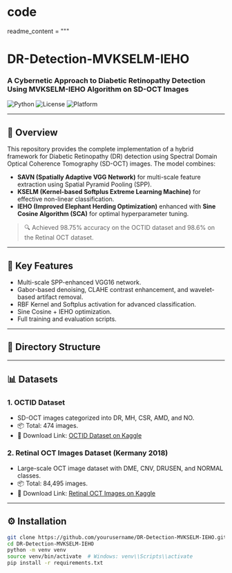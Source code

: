 # code
readme_content = """
# DR-Detection-MVKSELM-IEHO

### A Cybernetic Approach to Diabetic Retinopathy Detection Using MVKSELM-IEHO Algorithm on SD-OCT Images

![Python](https://img.shields.io/badge/Python-3.11-blue) ![License](https://img.shields.io/badge/License-MIT-green) ![Platform](https://img.shields.io/badge/Platform-Windows%2011%2064bit-lightgrey)

---

## 📌 Overview

This repository provides the complete implementation of a hybrid framework for Diabetic Retinopathy (DR) detection using Spectral Domain Optical Coherence Tomography (SD-OCT) images. The model combines:

- **SAVN (Spatially Adaptive VGG Network)** for multi-scale feature extraction using Spatial Pyramid Pooling (SPP).
- **KSELM (Kernel-based Softplus Extreme Learning Machine)** for effective non-linear classification.
- **IEHO (Improved Elephant Herding Optimization)** enhanced with **Sine Cosine Algorithm (SCA)** for optimal hyperparameter tuning.

> 🔍 Achieved 98.75% accuracy on the OCTID dataset and 98.6% on the Retinal OCT dataset.

---

## 🧠 Key Features

- Multi-scale SPP-enhanced VGG16 network.
- Gabor-based denoising, CLAHE contrast enhancement, and wavelet-based artifact removal.
- RBF Kernel and Softplus activation for advanced classification.
- Sine Cosine + IEHO optimization.
- Full training and evaluation scripts.

---

## 📂 Directory Structure


---

## 📊 Datasets

### 1. OCTID Dataset
- SD-OCT images categorized into DR, MH, CSR, AMD, and NO.
- 📦 Total: 474 images.
- 📎 Download Link: [OCTID Dataset on Kaggle](https://www.kaggle.com/datasets/saifurrahmanshatil/retinal-oct-dataset)

### 2. Retinal OCT Images Dataset (Kermany 2018)
- Large-scale OCT image dataset with DME, CNV, DRUSEN, and NORMAL classes.
- 📦 Total: 84,495 images.
- 📎 Download Link: [Retinal OCT Images on Kaggle](https://www.kaggle.com/datasets/paultimothymooney/kermany2018)

---

## ⚙️ Installation

```bash
git clone https://github.com/yourusername/DR-Detection-MVKSELM-IEHO.git
cd DR-Detection-MVKSELM-IEHO
python -m venv venv
source venv/bin/activate  # Windows: venv\\Scripts\\activate
pip install -r requirements.txt


